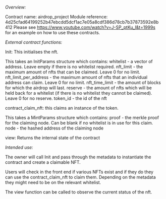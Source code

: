 *Overview:*

Contract name: airdrop_project
Module reference: 4d25cfad64199252b47ebcdd5dcf1ac7e05a8cdf386d78cb7b37873592e8b412
Please see https://www.youtube.com/watch?v=J-SP_ptKu_I&t=1999s for an example on how to use these contracts.

*External contract functions:*

Init:  This initialises the nft.

This takes an InitParams structure which contains:
    whitelist - a vector of address.  Leave empty if there is no whitelist required.
    nft_limit - the maximum amount of nfts that can be claimed.  Leave 0 for no limit.
    nft_limit_per_address - the maximum amount of nfts that an individual address can claim.  Leave 0 for no limit.
    nft_time_limit - the amount of blocks for which the airdrop will last.
    reserve - the amount of nfts which will be held back for a whitelist (if there is no whitelist they cannot be claimed).  Leave 0 for no reserve.
    token_id - the id of the nft


contract_claim_nft:  this claims an instance of the token.

This takes a MintParams structure which contains:
    proof - the merkle proof for the claiming node.  Can be blank if no whitelist is in use for this claim.
    node - the hashed address of the claiming node

view:   Returns the internal state of the contract

*Intended use:*

The owner will call Init and pass through the metadata to instantiate the contract and create a claimable NFT.

Users will check in the front end if various NFTs exist and if they do they can use the contract_claim_nft to claim them.  Depending on the metadata they might need to be on the relevant whitelist.

The view function can be called to observe the current status of the nft.